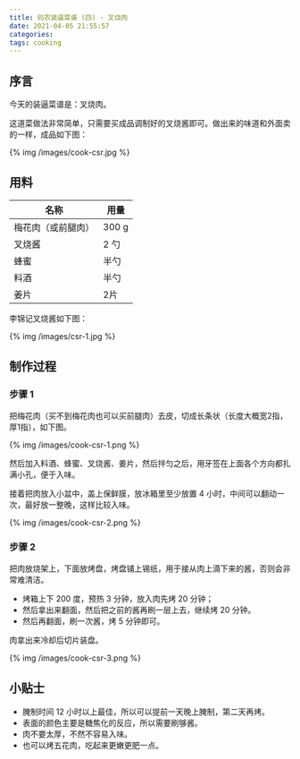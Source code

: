```yaml
---
title: 码农装逼菜谱 (四) - 叉烧肉
date: 2021-04-05 21:55:57
categories:
tags: cooking
---
```


## 序言

今天的装逼菜谱是：叉烧肉。

这道菜做法非常简单，只需要买成品调制好的叉烧酱即可。做出来的味道和外面卖的一样，成品如下图：

{% img /images/cook-csr.jpg %}

## 用料

| 名称          | 用量 |
| -----------   | ----------- |
| 梅花肉（或前腿肉）       | 300 g     |
| 叉烧酱   |  2 勺   |
| 蜂蜜 |  半勺   |
| 料酒 |  半勺   |
| 姜片 |  2片   |

李锦记叉烧酱如下图：

{% img /images/csr-1.jpg %}

## 制作过程

### 步骤 1

把梅花肉（买不到梅花肉也可以买前腿肉）去皮，切成长条状（长度大概宽2指，厚1指），如下图。

{% img /images/cook-csr-1.png %}

然后加入料酒、蜂蜜、叉烧酱、姜片，然后拌匀之后，用牙签在上面各个方向都扎满小孔，便于入味。

接着把肉放入小盆中，盖上保鲜膜，放冰箱里至少放置 4 小时，中间可以翻动一次，最好放一整晚，这样比较入味。

{% img /images/cook-csr-2.png %}

### 步骤 2

把肉放烧架上，下面放烤盘，烤盘铺上锡纸，用于接从肉上滴下来的酱，否则会非常难清洁。

 * 烤箱上下 200 度，预热 3 分钟，放入肉先烤 20 分钟；
 * 然后拿出来翻面，然后把之前的酱再刷一层上去，继续烤 20 分钟。
 * 然后再翻面，刷一次酱，烤 5 分钟即可。

肉拿出来冷却后切片装盘。

{% img /images/cook-csr-3.png %}

## 小贴士

 * 腌制时间 12 小时以上最佳，所以可以提前一天晚上腌制，第二天再烤。
 * 表面的颜色主要是糖焦化的反应，所以需要刷够酱。
 * 肉不要太厚，不然不容易入味。
 * 也可以烤五花肉，吃起来更嫩更肥一点。

